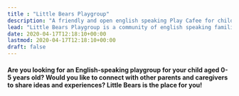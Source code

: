 ```yaml
---
title : "Little Bears Playgroup"
description: "A friendly and open english speaking Play Cafee for children aged 0-5 in Bern, switzerland."
lead: "Little Bears Playgroup is a community of english speaking families that meet to chat and play"
date: 2020-04-17T12:18:10+00:00
lastmod: 2020-04-17T12:18:10+00:00
draft: false
---
```


#### Are you looking for an English-speaking playgroup for your child aged 0-5 years old? Would you like to connect with other parents and caregivers to share ideas and experiences? Little Bears is the place for you!